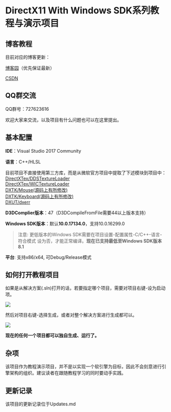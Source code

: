 # DirectX11 With Windows SDK系列教程与演示项目

## 博客教程

目前对应的博客更新：

[博客园](https://www.cnblogs.com/X-Jun/p/9028764.html)（优先保证最新）

[CSDN](https://blog.csdn.net/x_jun96/article/details/80293670)

## QQ群交流

QQ群号：727623616

欢迎大家来交流，以及项目有什么问题也可以在这里提出。

## 基本配置
**IDE**：Visual Studio 2017 Community

**语言**：C++/HLSL

目前项目不直接使用第三方库，而是从微软官方项目中提取了下述模块到项目中：</br>
[DirectXTex/DDSTextureLoader](https://github.com/Microsoft/DirectXTex/tree/master/DDSTextureLoader)</br>
[DirectXTex/WICTextureLoader](https://github.com/Microsoft/DirectXTex/tree/master/WICTextureLoader)</br>
[DXTK/Mouse(源码上有所修改)](https://github.com/Microsoft/DirectXTK/tree/master/Src)</br>
[DXTK/Keyboard(源码上有所修改)](https://github.com/Microsoft/DirectXTK/tree/master/Src)</br>
[DXUT/dxerr](https://github.com/Microsoft/DXUT/tree/master/Core)</br>

**D3DComplier版本**：47（D3DCompileFromFile需要44以上版本支持）

**Windows SDK版本**：默认**10.0.17134.0**，支持10.0.16299.0

>注意: 更低版本的Windows SDK需要在项目设置-配置属性-C/C++-语言-符合模式 设为否，才能正常编译。**现在已支持最低至Windows SDK版本8.1**

**平台**: 支持x86/x64, 可Debug/Release模式

## 如何打开教程项目
如果是从解决方案(.sln)打开的话，若要指定哪个项目，需要对项目右键-设为启动项。

![](https://github.com/MKXJun/DirectX11-With-Windows-SDK/blob/master/MarkdownFiles/001.png)

然后对项目右键-选择生成，或者对整个解决方案进行生成都可以。

![](https://github.com/MKXJun/DirectX11-With-Windows-SDK/blob/master/MarkdownFiles/002.jpg)

**现在的任何一个项目都可以独自生成、运行了。**

## 杂项
该项目作为教程演示项目，并不是以实现一个软引擎为目标，因此不会刻意进行引擎架构的组织。建议读者在跟随教程学习的同时要动手实践。


## 更新记录

该项目的更新记录位于Updates.md

